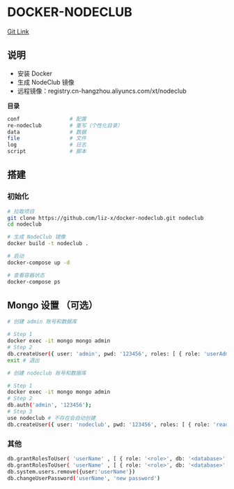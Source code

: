 # DOCKER-NODECLUB

[Git Link](https://github.com/liz-x/docker-nodeclub.git)

## 说明

- 安装 Docker
- 生成 NodeClub 镜像
- 远程镜像：registry.cn-hangzhou.aliyuncs.com/xt/nodeclub

**目录**

```sh
conf                # 配置
re-nodeclub         # 重写（个性化目录）
data                # 数据
file                # 文件
log                 # 日志
script              # 脚本
```

## 搭建

### 初始化

```sh
# 拉取项目
git clone https://github.com/liz-x/docker-nodeclub.git nodeclub
cd nodeclub

# 生成 NodeClub 镜像
docker build -t nodeclub .

# 启动
docker-compose up -d

# 查看容器状态
docker-compose ps
```

## Mongo 设置 （可选）

```sh
# 创建 admin 账号和数据库

# Step 1
docker exec -it mongo mongo admin
# Step 2
db.createUser({ user: 'admin', pwd: '123456', roles: [ { role: 'userAdminAnyDatabase', db: 'admin' } ] }); # 创建账号
exit # 退出

# 创建 nodeclub 账号和数据库

# Step 1
docker exec -it mongo mongo admin
# Step 2
db.auth('admin', '123456');
# Step 3
use nodeclub # 不存在会自动创建
db.createUser({ user: 'nodeclub', pwd: '123456', roles: [ { role: 'readWrite', db: 'nodeclub' } ] }); # 创建账号
```

### 其他

```sh
db.grantRolesToUser( 'userName' , [ { role: '<role>', db: '<database>' } ])             # 授予角色
db.grantRolesToUser( 'userName' , [ { role: '<role>', db: '<database>' } ])             # 取消角色
db.system.users.remove({user:'userName'})                                               # 删除用户
db.changeUserPassword('userName', 'new password')                                       # 修改密码
```